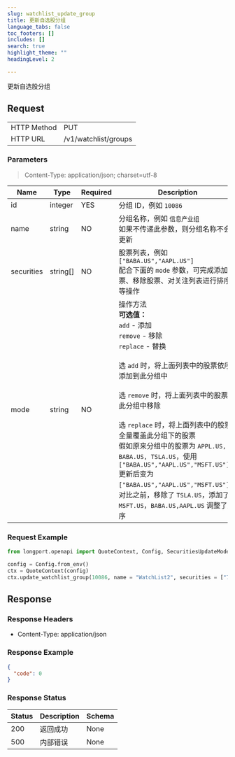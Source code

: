 ```yaml
---
slug: watchlist_update_group
title: 更新自选股分组 
language_tabs: false
toc_footers: []
includes: []
search: true
highlight_theme: ""
headingLevel: 2

---
```


更新自选股分组

<SDKLinks module="quote" klass="QuoteContext" method="update_watchlist_group" />

## 

## Request

<table className="http-basic">
<tbody>
<tr><td className="http-basic-key">HTTP Method</td><td>PUT</td></tr>
<tr><td className="http-basic-key">HTTP URL</td><td>/v1/watchlist/groups 
</td></tr>
</tbody>
</table>

### Parameters

> Content-Type: application/json; charset=utf-8

| Name | Type | Required | Description |
|---|---|---|---|
| id | integer | YES | 分组 ID，例如 `10086` |
| name | string | NO | 分组名称，例如 `信息产业组`<br /> 如果不传递此参数，则分组名称不会更新 |
| securities | string[] | NO | 股票列表，例如 `["BABA.US","AAPL.US"]`<br /> 配合下面的 `mode` 参数，可完成添加股票、移除股票、对关注列表进行排序等操作 |
| mode | string | NO | 操作方法<br /> **可选值：**<br /> `add` - 添加<br /> `remove` - 移除<br /> `replace` - 替换<br /><br /> 选 `add` 时，将上面列表中的股票依序添加到此分组中<br /><br /> 选 `remove` 时，将上面列表中的股票从此分组中移除<br /><br /> 选 `replace` 时，将上面列表中的股票全量覆盖此分组下的股票<br /> 假如原来分组中的股票为 `APPL.US, BABA.US, TSLA.US`，使用 `["BABA.US","AAPL.US","MSFT.US"]` 更新后变为 `["BABA.US","AAPL.US","MSFT.US"]`，对比之前，移除了 `TSLA.US`，添加了 `MSFT.US`，`BABA.US,AAPL.US` 调整了顺序 |

### Request Example

```python
from longport.openapi import QuoteContext, Config, SecuritiesUpdateMode

config = Config.from_env()
ctx = QuoteContext(config)
ctx.update_watchlist_group(10086, name = "WatchList2", securities = ["700.HK", "AAPL.US"], SecuritiesUpdateMode.Replace)
```

## Response

### Response Headers

- Content-Type: application/json

### Response Example

```json
{
  "code": 0
}
```

### Response Status

| Status | Description | Schema |
|---|---|---|
| 200 | 返回成功 | None |
| 500 | 内部错误 | None |

<aside className="success">
</aside>

